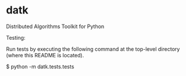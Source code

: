 # datk
Distributed Algorithms Toolkit for Python


Testing:

Run tests by executing the following command at the top-level directory (where this README is located).

$ python -m datk.tests.tests